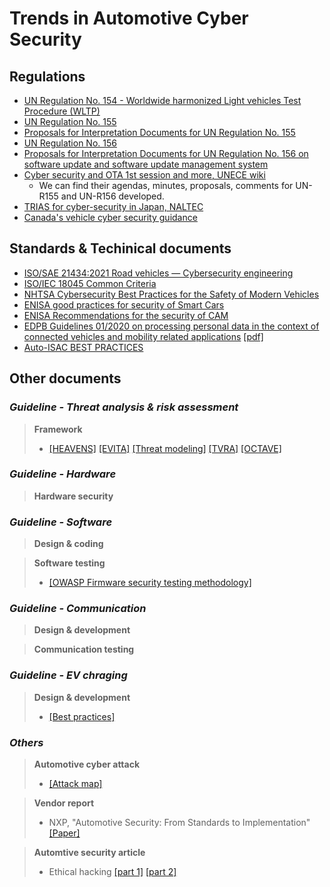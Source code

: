 # Trends in Automotive Cyber Security

## Regulations 
- [UN Regulation No. 154 - Worldwide harmonized Light vehicles Test Procedure (WLTP)](https://unece.org/transport/documents/2021/02/standards/un-regulation-no-154-worldwide-harmonized-light-vehicles-test)
- [UN Regulation No. 155](https://unece.org/transport/documents/2021/03/standards/un-regulation-no-155-cyber-security-and-cyber-security)
- [Proposals for Interpretation Documents for UN Regulation No. 155](https://unece.org/transport/documents/2020/12/working-documents/grva-proposals-interpretation-documents-un-0)
- [UN Regulation No. 156](https://unece.org/transport/documents/2021/03/standards/un-regulation-no-156-software-update-and-software-update)
- [Proposals for Interpretation Documents for UN Regulation No. 156 on software update and software update management system](https://unece.org/transport/documents/2020/12/working-documents/grva-proposals-interpretation-documents-un-regulation)
- [Cyber security and OTA 1st session and more, UNECE wiki ](https://wiki.unece.org/pages/viewpage.action?pageId=40829523)
   - We can find their agendas, minutes, proposals, comments for UN-R155 and UN-R156 developed.
- [TRIAS for cyber-security in Japan, NALTEC](https://www.naltec.go.jp/publication/regulation/shinsajimukitei.html)
- [Canada's vehicle cyber security guidance](https://publications.gc.ca/site/eng/9.884523/publication.html)

## Standards & Techinical documents
- [ISO/SAE 21434:2021 Road vehicles — Cybersecurity engineering](https://www.iso.org/standard/70918.html)
- [ISO/IEC 18045 Common Criteria](https://www.commoncriteriaportal.org/cc/)
- [NHTSA Cybersecurity Best Practices for the Safety of Modern Vehicles](https://www.nhtsa.gov/press-releases/nhtsa-updates-cybersecurity-best-practices-new-vehicles)
- [ENISA good practices for security of Smart Cars](https://www.enisa.europa.eu/publications/smart-cars)
- [ENISA Recommendations for the security of CAM](https://www.enisa.europa.eu/publications/recommendations-for-the-security-of-cam/)
- [EDPB Guidelines 01/2020 on processing personal data in the context of connected vehicles and mobility related applications](https://edpb.europa.eu/our-work-tools/our-documents/guidelines/guidelines-012020-processing-personal-data-context_en) [[pdf]](https://edpb.europa.eu/system/files/2021-03/edpb_guidelines_202001_connected_vehicles_v2.0_adopted_en.pdf)
- [Auto-ISAC BEST PRACTICES](https://automotiveisac.com/best-practices)

## Other documents
### ***Guideline - Threat analysis & risk assessment***
> **Framework**
>   - [[HEAVENS]](https://autosec.se/wp-content/uploads/2018/03/HEAVENS_D2_v2.0.pdf "HEAling Vulnerabilities to ENhance Software Security and Safety") [[EVITA]](https://www.evita-project.org/deliverables.html "D2.3 Security requirements for automotive on-board networks based on dark-side scenarios") [[Threat modeling]](https://docs.microsoft.com/en-us/azure/security/develop/threat-modeling-tool-threats) [[TVRA]](https://www.etsi.org/deliver/etsi_ts/102100_102199/10216501/05.02.03_60/ts_10216501v050203p.pdf) [[OCTAVE]](https://resources.sei.cmu.edu/library/asset-view.cfm?assetID=8419 "") 

### ***Guideline - Hardware***
> **Hardware security**

### ***Guideline - Software***
> **Design & coding**
>

> **Software testing**
>   - [[OWASP Firmware security testing methodology]](https://github.com/scriptingxss/owasp-fstm "OWASP Firmware Security Testing Methodology")

### ***Guideline - Communication***
> **Design & development**
>

> **Communication testing**


### ***Guideline - EV chraging***
> **Design & development**
> - [[Best practices]](https://afdc.energy.gov/files/u/publication/best_practices_nps_evse_installations.pdf "Best Practices for Electric Vehicle Supply Equipment Installations in the National Parks") 

### ***Others***
> **Automotive cyber attack**
> - [[Attack map]](https://vicone.com/why-vicone/attack-mapping "Attack Mapping Common Threat Techniques Used in Automotive Cyberattacks")

> **Vendor report**
> - NXP, "Automotive Security: From Standards to Implementation" [[Paper]](https://www.nxp.com/docs/en/white-paper/AUTOSECURITYWP.pdf)

> **Automtive security article**
> - Ethical hacking [[part 1]](https://securitybyescrypt.com/ethical-automotive-hacking-simplified-part-1-of-2/) [[part 2]](https://securitybyescrypt.com/ethical-automotive-hacking-simplified-part-2/)
